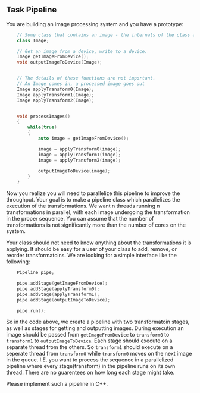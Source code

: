 ## Task Pipeline

You are building an image processing system and you have a prototype:

```C++
    // Some class that contains an image - the internals of the class are not relevant.
    class Image;

    // Get an image from a device, write to a device.
    Image getImageFromDevice();
    void outputImageToDevice(Image);


    // The details of these functions are not important.
    // An Image comes in, a processed image goes out
    Image applyTransform0(Image);
    Image applyTransform1(Image);
    Image applyTransform2(Image);


    void processImages()
    {
        while(true)
        {
			auto image = getImageFromDevice();

			image = applyTransform0(image);
			image = applyTransform1(image);
			image = applyTransform2(image);

			outputImageToDevice(image);
        }
    }
```

Now you realize you will need to parallelize this pipeline to improve the throughput.  Your goal is to make a pipeline class which parallelizes the execution of the transformations.  We want n threads running n transformations in parallel, with each image undergoing the transformation in the proper sequence.  You can assume that the number of transformations is not significantly more than the number of cores on the system.

Your class should not need to know anything about the transformations it is applying.  It should be easy for a user of your class to add, remove, or reorder transformatoins.  We are looking for a simple interface like the following:

   ```C++
       Pipeline pipe;

       pipe.addStage(getImageFromDevice);
       pipe.addStage(applyTransform0);
       pipe.addStage(applyTransform1);
       pipe.addStage(outputImageToDevice);

       pipe.run();
   ```

So in the code above, we create a pipeline with two transformatoin stages, as well as stages for getting and outputting images.  During execution an image should be passed from ``getImageFromDevice`` to ``transform0`` to ``transform1`` to ``outputImageToDevice``.   Each stage should execute on a separate thread from the others.  So  ``transform1`` should execute on a seperate thread from ``transform0`` while ``transform0`` moves on the next image in the queue.  I.E. you want to process the sequence in a parallelized pipeline where every stage(transform) in the pipeline runs on its own thread.  There are no guarentees on how long each stage might take.

Please implement such a pipeline in  C++.
